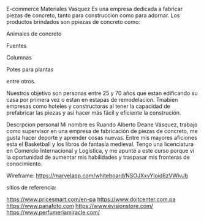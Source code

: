 E-commerce Materiales Vasquez Es una empresa dedicada a fabricar piezas de concreto, tanto para construccion como para adornar. Los productos brindados son ppiezas de concreto como:

Animales de concreto

Fuentes

Columnas

Potes para plantas

entre otros.

Nuestros objetivo son personas entre 25 y 70 años que estan edificando su casa por primera vez o estan en estapas de remodelacion. Tmabien empresas como hoteles y constructoras al tener la capacidad de prefabricar las piezas y asi hacer más fácil y eficiente la construción.

Descrpcion personal Mi nombre es Ruando Alberto Deane Vásquez, trabajo como supervisor en una empresa de fabricación de piezas de concreto, me gusta hacer deporte y aprender cosas nuevas. Entre mis mayores aficiones esta el Basketball y los libros de fantasía medieval. Tengo una licenciatura en Comercio Internacional y Logística, y me apunté a este curso porque vi la oportunidad de aumentar mis habilidades y traspasar mis fronteras de conocimiento.

Wireframe: https://marvelapp.com/whiteboard/NSOJXxvYloid8zVWivJb

sitios de referencia:

https://www.pricesmart.com/en-pa
https://www.doitcenter.com.pa
https://www.panafoto.com
https://www.evisionstore.com/
https://www.perfumeriamiracle.com/
